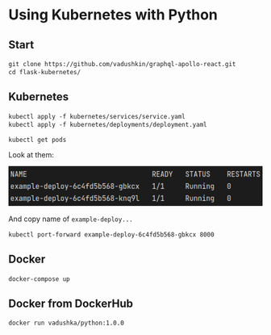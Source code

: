 # Using Kubernetes with Python

Start
-----

```
git clone https://github.com/vadushkin/graphql-apollo-react.git
cd flask-kubernetes/
```

Kubernetes
----------


```
kubectl apply -f kubernetes/services/service.yaml
kubectl apply -f kubernetes/deployments/deployment.yaml
```

```
kubectl get pods
```
Look at them:

![img.png](imgs/img.png)

And copy name of ```example-deploy...```

```
kubectl port-forward example-deploy-6c4fd5b568-gbkcx 8000
```

Docker
------

```
docker-compose up
```

Docker from DockerHub
------

```
docker run vadushka/python:1.0.0
```
